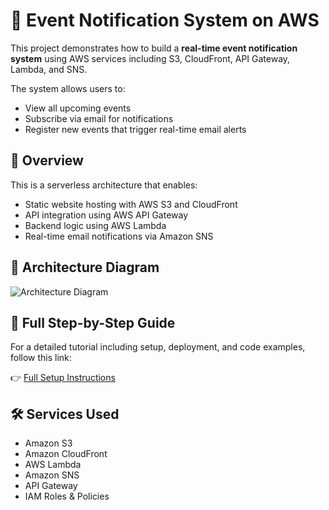 # 📨 Event Notification System on AWS

This project demonstrates how to build a **real-time event notification system** using AWS services including S3, CloudFront, API Gateway, Lambda, and SNS.

The system allows users to:
- View all upcoming events
- Subscribe via email for notifications
- Register new events that trigger real-time email alerts


## 📌 Overview

This is a serverless architecture that enables:
- Static website hosting with AWS S3 and CloudFront
- API integration using AWS API Gateway
- Backend logic using AWS Lambda
- Real-time email notifications via Amazon SNS



## 🧭 Architecture Diagram
![Architecture Diagram](sns_arch.png.png)


## 📖 Full Step-by-Step Guide

For a detailed tutorial including setup, deployment, and code examples, follow this link:

👉 [Full Setup Instructions](https://github.com/kkarki7120/Devops-project-event-announcement-system/)



## 🛠️ Services Used

- Amazon S3  
- Amazon CloudFront  
- AWS Lambda  
- Amazon SNS  
- API Gateway  
- IAM Roles & Policies

